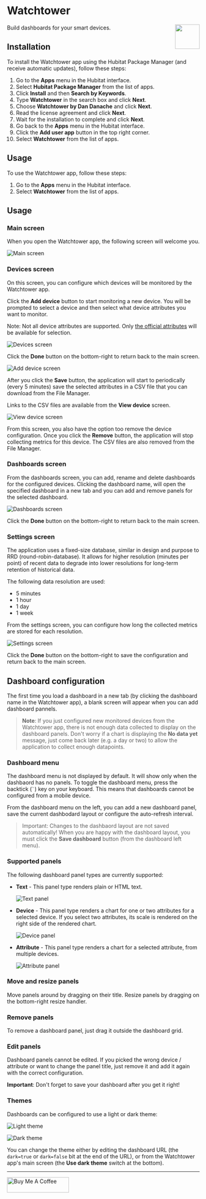 # Watchtower

<img src="icon.png" style="height: 64px !important; weight: 64px !important; float: right; margin-bottom: 10px">
Build dashboards for your smart devices.

## Installation

To install the Watchtower app using the Hubitat Package Manager (and receive automatic updates), follow these steps:

1. Go to the **Apps** menu in the Hubitat interface.
2. Select **Hubitat Package Manager** from the list of apps.
3. Click **Install** and then **Search by Keywords**.
4. Type **Watchtower** in the search box and click **Next**.
5. Choose **Watchtower by Dan Danache** and click **Next**.
6. Read the license agreement and click **Next**.
7. Wait for the installation to complete and click **Next**.
8. Go back to the **Apps** menu in the Hubitat interface.
9. Click the **Add user app** button in the top right corner.
10. Select **Watchtower** from the list of apps.

## Usage

To use the Watchtower app, follow these steps:

1. Go to the **Apps** menu in the Hubitat interface.
2. Select **Watchtower** from the list of apps.

## Usage

### Main screen

When you open the Watchtower app, the following screen will welcome you.

![Main screen](img/main.png)

### Devices screen

On this screen, you can configure which devices will be monitored by the Watchtower app.

Click the **Add device** button to start monitoring a new device. You will be prompted to select a device and then select what device attributes you want to monitor.

Note: Not all device attributes are supported. Only [the official attributes](https://docs2.hubitat.com/en/developer/driver/capability-list) will be available for selection.

![Devices screen](img/devices.png)

Click the **Done** button on the bottom-right to return back to the main screen.

![Add device screen](img/add-device.png)

After you click the **Save** button, the application will start to periodically (every 5 minutes) save the selected attributes in a CSV file that you can download from the File Manager.

Links to the CSV files are available from the **View device** screen.

![View device screen](img/view-device.png)

From this screen, you also have the option too remove the device configuration. Once you click the **Remove** button, the application will stop collecting metrics for this device. The CSV files are also removed from the File Manager.

### Dashboards screen

From the dashboards screen, you can add, rename and delete dashboards for the configured devices. Clicking the dashboard name, will open the specified dashboard in a new tab and you can add and remove panels for the selected dashboard.

![Dashboards screen](img/dashboards.png)

Click the **Done** button on the bottom-right to return back to the main screen.

### Settings screen

The application uses a fixed-size database, similar in design and purpose to RRD (round-robin-database). It allows for higher resolution (minutes per point) of recent data to degrade into lower resolutions for long-term retention of historical data.

The following data resolution are used:
- 5 minutes
- 1 hour
- 1 day
- 1 week

From the settings screen, you can configure how long the collected metrics are stored for each resolution.

![Settings screen](img/settings.png)

Click the **Done** button on the bottom-right to save the configuration and return back to the main screen.

## Dashboard configuration

The first time you load a dashboard in a new tab (by clicking the dashboard name in the Watchtower app), a blank screen will appear when you can add dashboard pannels.

> **Note**: If you just configured new monitored devices from the Watchtower app, there is not enough data collected to display on the dashboard panels. Don't worry if a chart is displaying the **No data yet** message, just come back later (e.g. a day or two) to allow the application to collect enough datapoints.

### Dashboard menu

The dashboard menu is not displayed by default. It will show only when the dashbaord has no panels. To toggle the dashboard menu, press the backtick (`` ` ``) key on your keyboard. This means that dashboards cannot be configured from a mobile device.

From the dashboard menu on the left, you can add a new dashboard panel, save the current dashbodard layout or configure the auto-refresh interval.

> Important: Changes to the dashbaord layout are not saved automatically! When you are happy with the dashboard layout, you must click the **Save dashboard** button (from the dashboard left menu).

### Supported panels

The following dashboard panel types are currently supported:

- **Text** - This panel type renders plain or HTML text.

   ![Text panel](img/panel-text.png)

- **Device** - This panel type renders a chart for one or two attributes for a selected device. If you select two attributes, its scale is rendered on the right side of the rendered chart.

   ![Device panel](img/panel-device.png)

- **Attribute** - This panel type renders a chart for a selected attribute, from multiple devices.

   ![Attribute panel](img/panel-attribute.png)

### Move and resize panels

Move panels around by dragging on their title. Resize panels by dragging on the bottom-right resize handler.

### Remove panels

To remove a dashboard panel, just drag it outside the dashboard grid.

### Edit panels

Dashboard panels cannot be edited. If you picked the wrong device / attribute or want to change the panel title, just remove it and add it again with the correct configuration.

**Important**: Don't forget to save your dashboard after you get it right!

### Themes
Dashboards can be configured to use a light or dark theme:

![Light theme](img/theme-light.png)

![Dark theme](img/theme-dark.png)

You can change the theme either by editing the dashboard URL (the `dark=true` or `dark=false` bit at the end of the URL), or from the Watchtower app's main screen (the **Use dark theme** switch at the bottom).


---
[<img src="https://cdn.buymeacoffee.com/buttons/v2/default-yellow.png" alt="Buy Me A Coffee" style="height: 40px !important;width: 162px !important">](https://www.buymeacoffee.com/dandanache)
